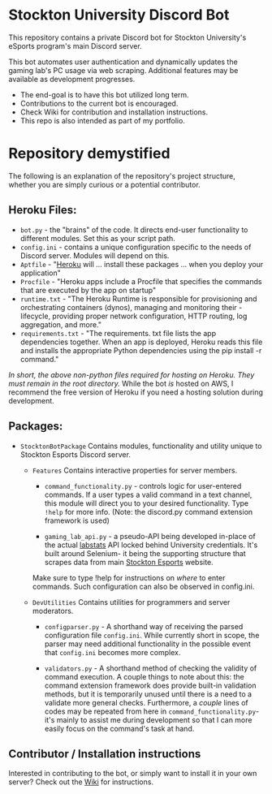 # Stockton University Discord Bot

This repository contains a private Discord bot for Stockton University's eSports program's main Discord server.

This bot automates user authentication and dynamically updates the gaming lab's PC usage via web scraping. Additional features may be available as development progresses.

- The end-goal is to have this bot utilized long term.
- Contributions to the current bot is encouraged.
- Check Wiki for contribution and installation instructions.
- This repo is also intended as part of my portfolio. 
# Repository demystified

The following is an explanation of the repository's project structure, whether you are simply curious or a potential contributor.

## Heroku Files:

- ```bot.py``` - the "brains" of the code. It directs end-user functionality to different modules. Set this as your script path.
- ```config.ini``` - contains a unique configuration specific to the needs of Discord server. Modules will depend on this.
- ```Aptfile``` - "[Heroku](https://heroku.com) will ... install these packages ... when you deploy your application"
- ```Procfile``` - "Heroku apps include a Procfile that specifies the commands that are executed by the app on startup"
- ```runtime.txt``` - "The Heroku Runtime is responsible for provisioning and orchestrating containers (dynos), managing and monitoring their -lifecycle, providing proper network configuration, HTTP routing, log aggregation, and more."
- ```requirements.txt``` - "The requirements. txt file lists the app dependencies together. When an app is deployed, Heroku reads this file and installs the appropriate Python dependencies using the pip install -r command."

*In short, the above non-python files required for hosting on Heroku. They must remain in the root directory.* While the bot *is* hosted on AWS, I recommend the free version of Heroku if you need a hosting solution during development.

## Packages:

- ```StocktonBotPackage```
Contains modules, functionality and utility unique to Stockton Esports Discord server.

  - ```Features```
    Contains interactive properties for server members.
    
    - ```command_functionality.py``` - controls logic for user-entered commands. If a user types a valid command in a text channel, this module will direct you to your desired functionality. Type `!help` for more info. (Note: the discord.py command extension framework is used)
    
    - ```gaming_lab_api.py``` - a pseudo-API being developed in-place of the actual [labstats](https://labstats.com/) API locked behind University credentials. It's built around Selenium- it being the supporting structure that scrapes data from main [Stockton Esports](https://sites.google.com/stockton.edu/stockton-esports/gaming-lab?authuser=0) website.                
    
    Make sure to type !help for instructions on *where* to enter commands. Such configuration can also be observed in config.ini. 
    
  - ```DevUtilities```
  Contains utilities for programmers and server moderators.
  
    - ```configparser.py``` - A shorthand way of receiving the parsed configuration file `config.ini`. While currently short in scope, the parser may need additional functionality in the possible event that `config.ini` becomes more complex.
    
    - ```validators.py``` -  A shorthand method of checking the validity of command execution. A couple things to note about this: the command extension framework does provide built-in validation methods, but it is temporarily unused until there is a need to a validate more general checks. Furthermore, a *couple* lines of codes may be repeated from here in `command_functionality.py`- it's mainly to assist me during development so that I can more easily focus on the command's task at hand. 

## Contributor / Installation instructions

Interested in contributing to the bot, or simply want to install it in your own server? Check out the [Wiki](https://github.com/Lawrence-Chiappelli/Stockton-Discord-Bot/wiki) for instructions.